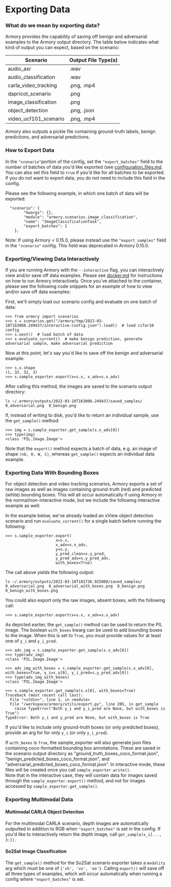 # Exporting Data


### What do we mean by exporting data?
Armory provides the capability of saving off benign and adversarial examples
to the Armory output directory. The table below indicates what kind of output
you can expect, based on the scenario:

| Scenario               | Output File Type(s) | 
|------------------------|---------------------|
| audio_asr              | .wav                | 
| audio_classification   | .wav                |          | 
| carla_video_tracking   | .png, .mp4          | 
| dapricot_scenario      | .png                | 
| image_classification   | .png                | 
| object_detection       | .png, .json         | 
| video_ucf101_scenario  | .png, .mp4          | 

Armory also outputs a pickle file containing ground-truth labels, benign predictions, and adversarial predictions.

### How to Export Data
In the `"scenario"`portion of the config, set the `"export_batches"` field to the
number of batches of data you'd like exported (see [configuration_files.md](configuration_files.md#exporting-data). You can also set this field to `true` if 
you'd like for all batches to be exported. If you do not want to export data, you do 
not need to include this field in the config. 

Please see the following example, in which one batch of data will be exported:

```commandline
  "scenario": {
        "kwargs": {},
        "module": "armory.scenarios.image_classification",
        "name": "ImageClassificationTask",
        "export_batches": 1
    },

```


Note: If using Armory < 0.15.0, please instead use the `"export_samples"` field in the `"scenario"` config. This field was deprecated in Armory 0.15.0.


### Exporting/Viewing Data Interactively
If you are running Armory with the `--interactive` flag, you can interactively view and/or save off data examples. 
Please see [docker.md](docker.md#interactive-use) for instructions on how to run Armory interactively. Once you've attached
to the container, please see the following code snippets for an example of how to view and/or save off data examples:

First, we'll simply load our scenario config and evaluate on one batch of data:
```commandline
>>> from armory import scenarios
>>> s = scenarios.get("/armory/tmp/2022-03-18T163008.249437/interactive-config.json").load()  # load cifar10 config
>>> s.next()  # load batch of data
>>> s.evaluate_current()  # make benign prediction, generate adversarial sample, make adversarial prediction
```

Now at this point, let's say you'd like to save off the benign and adversarial example:
```commandline
>>> s.x.shape
(1, 32, 32, 3)
>>> s.sample_exporter.export(x=s.x, x_adv=s.x_adv)
```

After calling this method, the images are saved to the scenario output directory:
```commandline
ls ~/.armory/outputs/2022-03-18T163008.249437/saved_samples/
0_adversarial.png  0_benign.png
```

If, instead of writing to disk, you'd like to return an individual sample, use the `get_sample()` method:
```commandline
>>> img = s.sample_exporter.get_sample(s.x_adv[0])
>>> type(img)
<class 'PIL.Image.Image'>
```

Note that the `export()` method expects a batch of data, e.g. an image of shape `(nb, H, W, C)`, whereas `get_sample()` expects 
an individual data example.

### Exporting Data With Bounding Boxes
For object detection and video tracking scenarios, Armory exports a set of raw images as well as images containing ground-truth (red) 
and predicted (white) bounding boxes. This will all occur automatically if using Armory in the normal/non-interactive mode, but we include
the following interactive example as well:

In the example below, we've already loaded an xView object detection scenario and run `evaluate_current()` for a single batch before running the following:
```commandline
>>> s.sample_exporter.export(
                      x=s.x, 
                      x_adv=s.x_adv, 
                      y=s.y, 
                      y_pred_clean=s.y_pred, 
                      y_pred_adv=s.y_pred_adv,
                      with_boxes=True)
```

The call above yields the following output:

```commandline
ls ~/.armory/outputs/2022-03-18T181736.925088/saved_samples/
0_adversarial.png  0_adversarial_with_boxes.png  0_benign.png  0_benign_with_boxes.png
```

You could also export only the raw images, absent boxes, with the following call:
```commandline
>>> s.sample_exporter.export(x=s.x, x_adv=s.x_adv)
```

As depicted earlier, the `get_sample()` method can be used to return the PIL image. The boolean `with_boxes` kwarg can be used to add
bounding boxes to the image. When this is set to `True`, you must provide values for at least one of `y_i` and `y_i_pred`.
```commandline
>>> adv_img = s.sample_exporter.get_sample(s.x_adv[0])
>>> type(adv_img)
<class 'PIL.Image.Image'>

>>> adv_img_with_boxes = s.sample_exporter.get_sample(s.x_adv[0], with_boxes=True, y_i=s.y[0], y_i_pred=s.y_pred_adv[0])
>>> type(adv_img_with_boxes)
<class 'PIL.Image.Image'>

>>> s.sample_exporter.get_sample(s.x[0], with_boxes=True)
Traceback (most recent call last):
  File "<stdin>", line 1, in <module>
  File "/workspace/armory/utils/export.py", line 205, in get_sample
    raise TypeError("Both y_i and y_i_pred are None, but with_boxes is True")
TypeError: Both y_i and y_pred are None, but with_boxes is True

```
If you'd like to include only ground-truth boxes (or only predicted boxes), provide an arg for for only `y_i` (or only `y_i_pred`).

If `with_boxes` is `True`, the sample_exporter will also generate json files containing coco-formatted bounding box annotations.  These are saved in the scenario output directory as 
"ground_truth_boxes_coco_format.json", "benign_predicted_boxes_coco_format.json", and "adversarial_predicted_boxes_coco_format.json".
In interactive mode, these files will be created once you call `sample_exporter.write()`.  
Note that in the interactive case, they will contain data for images saved through the `sample_exporter.export()` method, and not for images accessed by `sample_exporter.get_sample()`.

### Exporting Multimodal Data
#### Multimodal CARLA Object Detection
For the multimodal CARLA scenario, depth images are automatically outputted in addition to RGB when `"export_batches"` is set in the config. If you'd like to interactively return the depth image, 
call `get_sample(x_i[..., 3:])`.

#### So2Sat Image Classification
The `get_sample()` method for the So2Sat scenario exporter takes a `modality` arg which must be one of `{'vh', 'vv', 'eo'}`. Calling `export()` will save off all three types of examples, which will occur automatically when running a config where `"export_batches"` is set.

